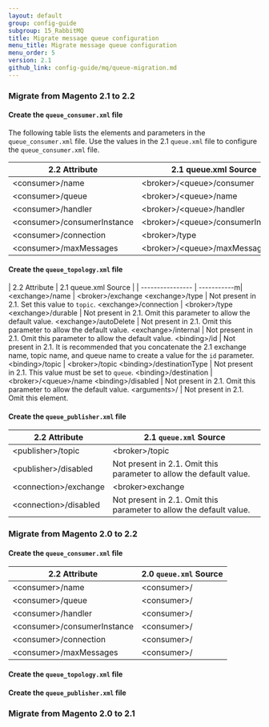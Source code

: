 ```yaml
---
layout: default
group: config-guide
subgroup: 15_RabbitMQ
title: Migrate message queue configuration
menu_title: Migrate message queue configuration
menu_order: 5
version: 2.1
github_link: config-guide/mq/queue-migration.md
---
```


### Migrate from Magento 2.1 to 2.2 ###


#### Create the `queue_consumer.xml` file ####

The following table lists the elements and parameters in the `queue_consumer.xml` file. Use the values in the 2.1 `queue.xml` file to configure the `queue_consumer.xml` file.

| 2.2 Attribute  | 2.1 queue.xml Source |
| ---------------- | ----------- |
\<consumer>/name   | \<broker>/\<queue>/consumer
\<consumer>/queue  | \<broker>/\<queue>/name
\<consumer>/handler          | \<broker>/\<queue>/handler
\<consumer>/consumerInstance | \<broker>/\<queue>/consumerInstance
\<consumer>/connection       | \<broker>/type
\<consumer>/maxMessages     | \<broker>/\<queue>/maxMessages


#### Create the `queue_topology.xml` file ####

| 2.2 Attribute  | 2.1 queue.xml Source |
| ---------------- | -----------m|
\<exchange>/name | \<broker>/exchange
\<exchange>/type | Not present in 2.1. Set this value to `topic`.
\<exchange>/connection | \<broker>/type
\<exchange>/durable | Not present in 2.1. Omit this parameter to allow the default value.
\<exchange>/autoDelete | Not present in 2.1. Omit this parameter to allow the default value.
\<exchange>/internal | Not present in 2.1. Omit this parameter to allow the default value.
\<binding>/id | Not present in 2.1. It is recommended that you concatenate the 2.1 exchange name, topic name, and queue name to create a value for the `id` parameter.
\<binding>/topic | \<broker>/topic
\<binding>/destinationType | Not present in 2.1. This value must be set to `queue`.
\<binding>/destination | \<broker>/\<queue>/name
\<binding>/disabled | Not present in 2.1. Omit this parameter to allow the default value.
\<arguments>/ | Not present in 2.1. Omit this element.

#### Create the `queue_publisher.xml` file ####

| 2.2 Attribute  | 2.1 `queue.xml` Source |
| ---------------- | ----------- |
\<publisher>/topic | \<broker>/topic
\<publisher>/disabled | Not present in 2.1. Omit this parameter to allow the default value.
\<connection>/exchange | \<broker>exchange
\<connection>/disabled | Not present in 2.1. Omit this parameter to allow the default value.

### Migrate from Magento 2.0 to 2.2 ###


#### Create the `queue_consumer.xml` file ####

2.2 Attribute        | 2.0 `queue.xml` Source
---------------- | -----------
\<consumer>/name   | \<consumer>/
\<consumer>/queue  | \<consumer>/
\<consumer>/handler          | \<consumer>/
\<consumer>/consumerInstance | \<consumer>/
\<consumer>/connection       | \<consumer>/
\<consumer>/maxMessages     | \<consumer>/


#### Create the `queue_topology.xml` file ####

#### Create the `queue_publisher.xml` file ####


### Migrate from Magento 2.0 to 2.1 ###
